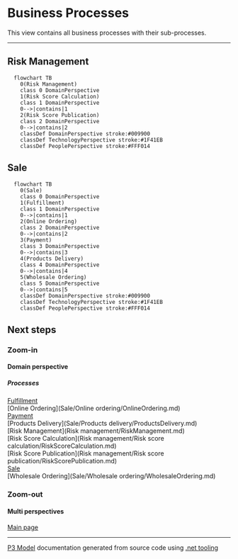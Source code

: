 ﻿
# Business Processes

This view contains all business processes with their sub-processes.  

---



## Risk Management

```mermaid
  flowchart TB
    0(Risk Management)
    class 0 DomainPerspective
    1(Risk Score Calculation)
    class 1 DomainPerspective
    0-->|contains|1
    2(Risk Score Publication)
    class 2 DomainPerspective
    0-->|contains|2
    classDef DomainPerspective stroke:#009900
    classDef TechnologyPerspective stroke:#1F41EB
    classDef PeoplePerspective stroke:#FFF014
```

## Sale

```mermaid
  flowchart TB
    0(Sale)
    class 0 DomainPerspective
    1(Fulfillment)
    class 1 DomainPerspective
    0-->|contains|1
    2(Online Ordering)
    class 2 DomainPerspective
    0-->|contains|2
    3(Payment)
    class 3 DomainPerspective
    0-->|contains|3
    4(Products Delivery)
    class 4 DomainPerspective
    0-->|contains|4
    5(Wholesale Ordering)
    class 5 DomainPerspective
    0-->|contains|5
    classDef DomainPerspective stroke:#009900
    classDef TechnologyPerspective stroke:#1F41EB
    classDef PeoplePerspective stroke:#FFF014
```

## Next steps


### Zoom-in


#### Domain perspective


##### Processes

[Fulfillment](Sale/Fulfillment/Fulfillment.md)  
[Online Ordering](Sale/Online ordering/OnlineOrdering.md)  
[Payment](Sale/Payment/Payment.md)  
[Products Delivery](Sale/Products delivery/ProductsDelivery.md)  
[Risk Management](Risk management/RiskManagement.md)  
[Risk Score Calculation](Risk management/Risk score calculation/RiskScoreCalculation.md)  
[Risk Score Publication](Risk management/Risk score publication/RiskScorePublication.md)  
[Sale](Sale/Sale.md)  
[Wholesale Ordering](Sale/Wholesale ordering/WholesaleOrdering.md)  

### Zoom-out


#### Multi perspectives

[Main page](../../README.md)  

---

[P3 Model](https://github.com/P3-model/P3-model) documentation generated from source code using [.net tooling](https://github.com/P3-model/P3-model-dotnet)